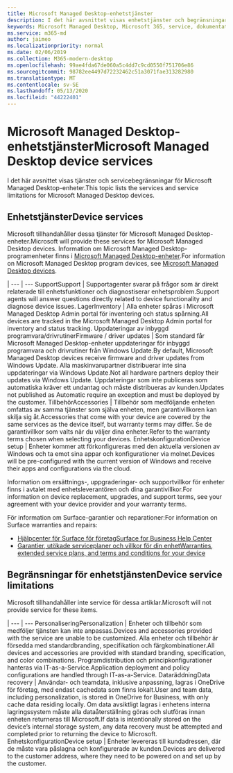 ```yaml
---
title: Microsoft Managed Desktop-enhetstjänster
description: I det här avsnittet visas enhetstjänster och begränsningar för Microsoft Managed Desktop.
keywords: Microsoft Managed Desktop, Microsoft 365, service, dokumentation
ms.service: m365-md
author: jaimeo
ms.localizationpriority: normal
ms.date: 02/06/2019
ms.collection: M365-modern-desktop
ms.openlocfilehash: 99ae4fda67de060a5c4dd7c9cd0550f751706e86
ms.sourcegitcommit: 98782ee4497d72232462c51a3071fae313282980
ms.translationtype: MT
ms.contentlocale: sv-SE
ms.lasthandoff: 05/13/2020
ms.locfileid: "44222401"
---
```

# <a name="microsoft-managed-desktop-device-services"></a><span data-ttu-id="184f7-104">Microsoft Managed Desktop-enhetstjänster</span><span class="sxs-lookup"><span data-stu-id="184f7-104">Microsoft Managed Desktop device services</span></span>

<span data-ttu-id="184f7-105">I det här avsnittet visas tjänster och servicebegränsningar för Microsoft Managed Desktop-enheter.</span><span class="sxs-lookup"><span data-stu-id="184f7-105">This topic lists the services and service limitations for Microsoft Managed Desktop devices.</span></span>

## <a name="device-services"></a><span data-ttu-id="184f7-106">Enhetstjänster</span><span class="sxs-lookup"><span data-stu-id="184f7-106">Device services</span></span>

<span data-ttu-id="184f7-107">Microsoft tillhandahåller dessa tjänster för Microsoft Managed Desktop-enheter.</span><span class="sxs-lookup"><span data-stu-id="184f7-107">Microsoft will provide these services for Microsoft Managed Desktop devices.</span></span> <span data-ttu-id="184f7-108">Information om Microsoft Managed Desktop-programenheter finns i [Microsoft Managed Desktop-enheter](device-list.md).</span><span class="sxs-lookup"><span data-stu-id="184f7-108">For information on Microsoft Managed Desktop program devices, see [Microsoft Managed Desktop devices](device-list.md).</span></span>

 | 
 --- | ---
<span data-ttu-id="184f7-109">Support</span><span class="sxs-lookup"><span data-stu-id="184f7-109">Support</span></span> | <span data-ttu-id="184f7-110">Supportagenter svarar på frågor som är direkt relaterade till enhetsfunktioner och diagnostiserar enhetsproblem.</span><span class="sxs-lookup"><span data-stu-id="184f7-110">Support agents will answer questions directly related to device functionality and diagnose device issues.</span></span>
<span data-ttu-id="184f7-111">Lager</span><span class="sxs-lookup"><span data-stu-id="184f7-111">Inventory</span></span> | <span data-ttu-id="184f7-112">Alla enheter spåras i Microsoft Managed Desktop Admin portal för inventering och status spårning.</span><span class="sxs-lookup"><span data-stu-id="184f7-112">All devices are tracked in the Microsoft Managed Desktop Admin portal for inventory and status tracking.</span></span>
<span data-ttu-id="184f7-113">Uppdateringar av inbyggd programvara/drivrutiner</span><span class="sxs-lookup"><span data-stu-id="184f7-113">Firmware / driver updates</span></span> | <span data-ttu-id="184f7-114">Som standard får Microsoft Managed Desktop-enheter uppdateringar för inbyggd programvara och drivrutiner från Windows Update.</span><span class="sxs-lookup"><span data-stu-id="184f7-114">By default, Microsoft Managed Desktop devices receive firmware and driver updates from Windows Update.</span></span> <span data-ttu-id="184f7-115">Alla maskinvarupartner distribuerar inte sina uppdateringar via Windows Update.</span><span class="sxs-lookup"><span data-stu-id="184f7-115">Not all hardware partners deploy their updates via Windows Update.</span></span> <span data-ttu-id="184f7-116">Uppdateringar som inte publiceras som automatiska kräver ett undantag och måste distribueras av kunden.</span><span class="sxs-lookup"><span data-stu-id="184f7-116">Updates not published as Automatic require an exception and must be deployed by the customer.</span></span>
<span data-ttu-id="184f7-117">Tillbehör</span><span class="sxs-lookup"><span data-stu-id="184f7-117">Accessories</span></span> | <span data-ttu-id="184f7-118">Tillbehör som medföljande enheten omfattas av samma tjänster som själva enheten, men garantivillkoren kan skilja sig åt.</span><span class="sxs-lookup"><span data-stu-id="184f7-118">Accessories that come with your device are covered by the same services as the device itself, but warranty terms may differ.</span></span> <span data-ttu-id="184f7-119">Se de garantivillkor som valts när du väljer dina enheter.</span><span class="sxs-lookup"><span data-stu-id="184f7-119">Refer to the warranty terms chosen when selecting your devices.</span></span> 
<span data-ttu-id="184f7-120">Enhetskonfiguration</span><span class="sxs-lookup"><span data-stu-id="184f7-120">Device setup</span></span>    | <span data-ttu-id="184f7-121">Enheter kommer att förkonfigureras med den aktuella versionen av Windows och ta emot sina appar och konfigurationer via molnet.</span><span class="sxs-lookup"><span data-stu-id="184f7-121">Devices will be pre-configured with the current version of Windows and receive their apps and configurations via the cloud.</span></span> 

<span data-ttu-id="184f7-122">Information om ersättnings-, uppgraderingar- och supportvillkor för enheter finns i avtalet med enhetsleverantören och dina garantivillkor.</span><span class="sxs-lookup"><span data-stu-id="184f7-122">For information on device replacement, upgrades, and support terms, see your agreement with your device provider and your warranty terms.</span></span>

<span data-ttu-id="184f7-123">För information om Surface-garantier och reparationer:</span><span class="sxs-lookup"><span data-stu-id="184f7-123">For information on Surface warranties and repairs:</span></span>
- [<span data-ttu-id="184f7-124">Hjälpcenter för Surface för företag</span><span class="sxs-lookup"><span data-stu-id="184f7-124">Surface for Business Help Center</span></span>](https://support.microsoft.com/hub/4339296/surface-for-business-help)
- [<span data-ttu-id="184f7-125">Garantier, utökade serviceplaner och villkor för din enhet</span><span class="sxs-lookup"><span data-stu-id="184f7-125">Warranties, extended service plans, and terms and conditions for your device</span></span>](https://support.microsoft.com/help/4040687/info-about-warranties-extended-service-plans-and-terms-conditions)


## <a name="device-service-limitations"></a><span data-ttu-id="184f7-126">Begränsningar för enhetstjänsten</span><span class="sxs-lookup"><span data-stu-id="184f7-126">Device service limitations</span></span>

<span data-ttu-id="184f7-127">Microsoft tillhandahåller inte service för dessa artiklar.</span><span class="sxs-lookup"><span data-stu-id="184f7-127">Microsoft will not provide service for these items.</span></span>

 | 
 --- | ---
<span data-ttu-id="184f7-128">Personalisering</span><span class="sxs-lookup"><span data-stu-id="184f7-128">Personalization</span></span> | <span data-ttu-id="184f7-129">Enheter och tillbehör som medföljer tjänsten kan inte anpassas.</span><span class="sxs-lookup"><span data-stu-id="184f7-129">Devices and accessories provided with the service are unable to be customized.</span></span> <span data-ttu-id="184f7-130">Alla enheter och tillbehör är försedda med standardbranding, specifikation och färgkombinationer.</span><span class="sxs-lookup"><span data-stu-id="184f7-130">All devices and accessories are provided with standard branding, specification, and color combinations.</span></span> <span data-ttu-id="184f7-131">Programdistribution och principkonfigurationer hanteras via IT-as-a-Service.</span><span class="sxs-lookup"><span data-stu-id="184f7-131">Application deployment and policy configurations are handled through IT-as-a-Service.</span></span>
<span data-ttu-id="184f7-132">Dataräddning</span><span class="sxs-lookup"><span data-stu-id="184f7-132">Data recovery</span></span> | <span data-ttu-id="184f7-133">Användar- och teamdata, inklusive anpassning, lagras i OneDrive för företag, med endast cachedata som finns lokalt.</span><span class="sxs-lookup"><span data-stu-id="184f7-133">User and team data, including personalization, is stored in OneDrive for Business, with only cache data residing locally.</span></span> <span data-ttu-id="184f7-134">Om data avsiktligt lagras i enhetens interna lagringssystem måste alla dataåterställning göras och slutföras innan enheten returneras till Microsoft.</span><span class="sxs-lookup"><span data-stu-id="184f7-134">If data is intentionally stored on the device’s internal storage system, any data recovery must be attempted and completed prior to returning the device to Microsoft.</span></span>
<span data-ttu-id="184f7-135">Enhetskonfiguration</span><span class="sxs-lookup"><span data-stu-id="184f7-135">Device setup</span></span> | <span data-ttu-id="184f7-136">Enheter levereras till kundadressen, där de måste vara påslagna och konfigurerade av kunden.</span><span class="sxs-lookup"><span data-stu-id="184f7-136">Devices are delivered to the customer address, where they need to be powered on and set up by the customer.</span></span>

